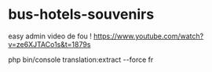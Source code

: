 # bus-hotels-souvenirs

easy admin video de fou !
https://www.youtube.com/watch?v=ze6XJTACo1s&t=1879s

php bin/console translation:extract --force fr
